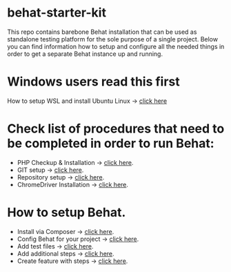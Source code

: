 # behat-starter-kit
This repo contains barebone Behat installation that can be used as standalone testing platform for the sole purpose of a single project. Below you can find information how to setup and configure all the needed things in order to get a separate Behat instance up and running.

# Windows users read this first
How to setup WSL and install Ubuntu Linux -> [click here](https://github.com/plamen-penev-ffw/behat-starter-kit/blob/master/WSL.md)

# Check list of procedures that need to be completed in order to run Behat:

* PHP Checkup & Installation -> [click here](https://github.com/plamen-penev-ffw/behat-starter-kit/blob/master/PHP.md).
* GIT setup -> [click here](https://github.com/plamen-penev-ffw/behat-starter-kit/blob/master/GIT.md). 
* Repository setup -> [click here](https://github.com/plamen-penev-ffw/behat-starter-kit/blob/master/REPOSITORY.md).  
* ChromeDriver Installation -> [click here](https://github.com/plamen-penev-ffw/behat-starter-kit/blob/master/CHROMEDRIVER.md).

# How to setup Behat.
* Install via Composer -> [click here](https://github.com/plamen-penev-ffw/behat-starter-kit/blob/master/COMPOSER.md).
* Config Behat for your project -> [click here](https://github.com/plamen-penev-ffw/behat-starter-kit/blob/master/CONFIG.md).
* Add test files -> [click here](https://github.com/plamen-penev-ffw/behat-starter-kit/blob/master/files/README.md).
* Add additional steps -> [click here](https://github.com/plamen-penev-ffw/behat-starter-kit/blob/master/COMPOSER.md).
* Create feature with steps -> [click here](https://github.com/plamen-penev-ffw/behat-starter-kit/blob/master/COMPOSER.md).
